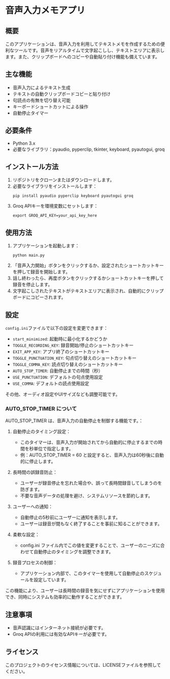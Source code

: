 # 音声入力メモアプリ

## 概要
このアプリケーションは、音声入力を利用してテキストメモを作成するための便利なツールです。音声をリアルタイムで文字起こしし、テキストエリアに表示します。また、クリップボードへのコピーや自動貼り付け機能も備えています。

## 主な機能
- 音声入力によるテキスト生成
- テキストの自動クリップボードコピーと貼り付け
- 句読点の有無を切り替え可能
- キーボードショートカットによる操作
- 自動停止タイマー

## 必要条件
- Python 3.x
- 必要なライブラリ：pyaudio, pyperclip, tkinter, keyboard, pyautogui, groq

## インストール方法
1. リポジトリをクローンまたはダウンロードします。
2. 必要なライブラリをインストールします：
   ```
   pip install pyaudio pyperclip keyboard pyautogui groq
   ```
3. Groq APIキーを環境変数にセットします：
   ```
   export GROQ_API_KEY=your_api_key_here
   ```

## 使用方法
1. アプリケーションを起動します：
   ```
   python main.py
   ```
2. 「音声入力開始」ボタンをクリックするか、設定されたショートカットキーを押して録音を開始します。
3. 話し終わったら、再度ボタンをクリックするかショートカットキーを押して録音を停止します。
4. 文字起こしされたテキストがテキストエリアに表示され、自動的にクリップボードにコピーされます。

## 設定
`config.ini`ファイルで以下の設定を変更できます：

- `start_minimized`: 起動時に最小化するかどうか
- `TOGGLE_RECORDING_KEY`: 録音開始/停止のショートカットキー
- `EXIT_APP_KEY`: アプリ終了のショートカットキー
- `TOGGLE_PUNCTUATION_KEY`: 句点切り替えのショートカットキー
- `TOGGLE_COMMA_KEY`: 読点切り替えのショートカットキー
- `AUTO_STOP_TIMER`: 自動停止までの時間（秒）
- `USE_PUNCTUATION`: デフォルトの句点使用設定
- `USE_COMMA`: デフォルトの読点使用設定

その他、オーディオ設定やUIサイズなども調整可能です。

### AUTO_STOP_TIMER について
AUTO_STOP_TIMER は、音声入力の自動停止を制御する機能です。：

1. 自動停止のタイミング設定：
   - このタイマーは、音声入力が開始されてから自動的に停止するまでの時間を秒単位で指定します。
   - 例：AUTO_STOP_TIMER = 60 と設定すると、音声入力は60秒後に自動的に停止します。

2. 長時間の誤録音防止：
   - ユーザーが録音停止を忘れた場合や、誤って長時間録音してしまうのを防ぎます。
   - 不要な音声データの処理を避け、システムリソースを節約します。

3. ユーザーへの通知：
   - 自動停止の5秒前にユーザーに通知を表示します。
   - ユーザーは録音が間もなく終了することを事前に知ることができます。

4. 柔軟な設定：
   - config.ini ファイル内でこの値を変更することで、ユーザーのニーズに合わせて自動停止のタイミングを調整できます。

5. 録音プロセスの制御：
   - アプリケーション内部で、このタイマーを使用して自動停止のスケジュールを設定しています。

この機能により、ユーザーは長時間の録音を気にせずにアプリケーションを使用でき、同時にシステムも効率的に動作することができます。

## 注意事項
- 音声認識にはインターネット接続が必要です。
- Groq APIの利用には有効なAPIキーが必要です。

## ライセンス
このプロジェクトのライセンス情報については、LICENSEファイルを参照してください。